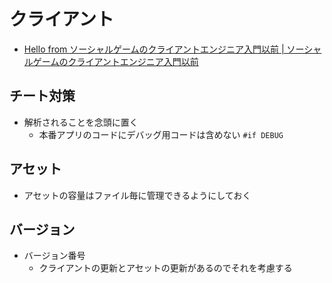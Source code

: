 # クライアント

- [Hello from ソーシャルゲームのクライアントエンジニア入門以前 | ソーシャルゲームのクライアントエンジニア入門以前](https://neon-izm.github.io/before_join_socialgame/)

## チート対策
* 解析されることを念頭に置く
  * 本番アプリのコードにデバッグ用コードは含めない `#if DEBUG`

## アセット
* アセットの容量はファイル毎に管理できるようにしておく

## バージョン
* バージョン番号
  * クライアントの更新とアセットの更新があるのでそれを考慮する
